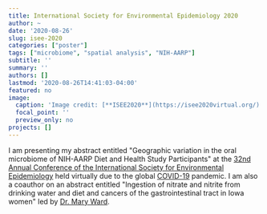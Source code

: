 ```yaml
---
title: International Society for Environmental Epidemiology 2020
author: ~
date: '2020-08-26'
slug: isee-2020
categories: ["poster"]
tags: ["microbiome", "spatial analysis", "NIH-AARP"]
subtitle: ''
summary: ''
authors: []
lastmod: '2020-08-26T14:41:03-04:00'
featured: no
image:
  caption: 'Image credit: [**ISEE2020**](https://isee2020virtual.org/)'
  focal_point: ''
  preview_only: no
projects: []
---
```


I am presenting my abstract entitled "Geographic variation in the oral microbiome of NIH-AARP Diet and Health Study Participants" at the [32nd Annual Conference of the International Society for Environmental Epidemiology](https://isee2020virtual.org/) held virtually due to the global [COVID-19](https://www.cdc.gov/coronavirus/2019-ncov/index.html) pandemic. I am also a coauthor on an abstract entitled "Ingestion of nitrate and nitrite from drinking water and diet and cancers of the gastrointestinal tract in Iowa women" led by [Dr. Mary Ward](https://dceg.cancer.gov/about/staff-directory/ward-mary).